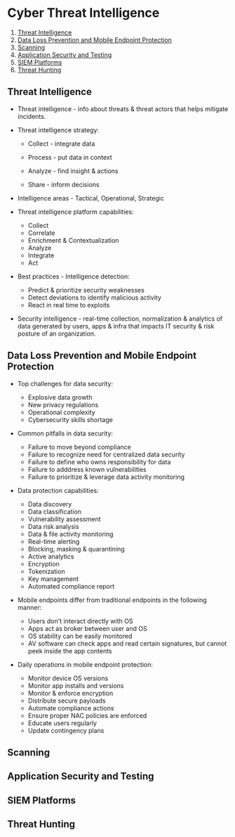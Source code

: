 # Cyber Threat Intelligence

1. [Threat Intelligence](#threat-intelligence)
2. [Data Loss Prevention and Mobile Endpoint Protection](#data-loss-prevention-and-mobile-endpoint-protection)
3. [Scanning](#scanning)
4. [Application Security and Testing](#application-security-and-testing)
5. [SIEM Platforms](#siem-platforms)
6. [Threat Hunting](#threat-hunting)

## Threat Intelligence

* Threat intelligence - info about threats & threat actors that helps mitigate incidents.

* Threat intelligence strategy:

  * Collect - integrate data
  
  * Process - put data in context

  * Analyze - find insight & actions

  * Share - inform decisions

* Intelligence areas - Tactical, Operational, Strategic

* Threat intelligence platform capabilities:

  * Collect
  * Correlate
  * Enrichment & Contextualization
  * Analyze
  * Integrate
  * Act

* Best practices - Intelligence detection:

  * Predict & prioritize security weaknesses
  * Detect deviations to identify malicious activity
  * React in real time to exploits

* Security intelligence - real-time collection, normalization & analytics of data generated by users, apps & infra that impacts IT security & risk posture of an organization.

## Data Loss Prevention and Mobile Endpoint Protection

* Top challenges for data security:

  * Explosive data growth
  * New privacy regulations
  * Operational complexity
  * Cybersecurity skills shortage

* Common pitfalls in data security:

  * Failure to move beyond compliance
  * Failure to recognize need for centralized data security
  * Failure to define who owns responsibility for data
  * Failure to adddress known vulnerabilities
  * Failure to prioritize & leverage data activity monitoring

* Data protection capabilities:

  * Data discovery
  * Data classification
  * Vulnerability assessment
  * Data risk analysis
  * Data & file activity monitoring
  * Real-time alerting
  * Blocking, masking & quarantining
  * Active analytics
  * Encryption
  * Tokenization
  * Key management
  * Automated compliance report

* Mobile endpoints differ from traditional endpoints in the following manner:

  * Users don't interact directly with OS
  * Apps act as broker between user and OS
  * OS stability can be easily monitored
  * AV software can check apps and read certain signatures, but cannot peek inside the app contents

* Daily operations in mobile endpoint protection:

  * Monitor device OS versions
  * Monitor app installs and versions
  * Monitor & enforce encryption
  * Distribute secure payloads
  * Automate compliance actions
  * Ensure proper NAC policies are enforced
  * Educate users regularly
  * Update contingency plans

## Scanning

## Application Security and Testing

## SIEM Platforms

## Threat Hunting
